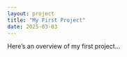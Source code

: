 ```yaml
---
layout: project
title: "My First Project"
date: 2025-03-03
---
```

Here’s an overview of my first project...